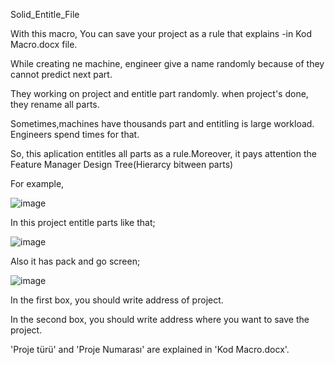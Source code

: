 Solid_Entitle_File

With this macro, You can save your project as a rule that explains -in Kod Macro.docx file.

While creating ne machine, engineer give a name randomly because of they cannot predict next part.

They working on project and entitle part randomly. when project's done, they rename all parts.

Sometimes,machines have thousands part and entitling is large workload. Engineers spend times for that.

So, this aplication  entitles all parts as a rule.Moreover, it pays attention the Feature Manager Design Tree(Hierarcy bitween parts)

For example,

![image](https://user-images.githubusercontent.com/41550105/48915613-601cc680-ee90-11e8-9742-672a016b94c6.png)

In this project entitle parts like that;

![image](https://user-images.githubusercontent.com/41550105/48915646-86dafd00-ee90-11e8-82d8-dc9badf18c62.png)

Also it has pack and go screen;

![image](https://user-images.githubusercontent.com/41550105/48915802-0799f900-ee91-11e8-9738-6eb17f6b382e.png)

In the first box, you should write address of project.

In the second box, you should write address where you want to save the project.

'Proje türü' and 'Proje Numarası' are explained in 'Kod Macro.docx'.

